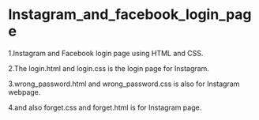 # Instagram_and_facebook_login_page

1.Instagram and Facebook login page using HTML and CSS.

2.The login.html and login.css is the login page for Instagram.

3.wrong_password.html and wrong_password.css is also for Instagram webpage.

4.and also forget.css and forget.html is for Instagram page.
